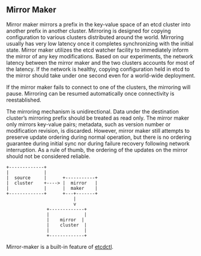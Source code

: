 ## Mirror Maker

Mirror maker mirrors a prefix in the key-value space of an etcd cluster into another prefix in another cluster. Mirroring is designed for copying configuration to various clusters distributed around the world. Mirroring usually has very low latency once it completes synchronizing with the initial state. Mirror maker utilizes the etcd watcher facility to immediately inform the mirror of any key modifications. Based on our experiments, the network latency between the mirror maker and the two clusters accounts for most of the latency. If the network is healthy, copying configuration held in etcd to the mirror should take under one second even for a world-wide deployment.

If the mirror maker fails to connect to one of the clusters, the mirroring will pause. Mirroring can  be resumed automatically once connectivity is reestablished.

The mirroring mechanism is unidirectional. Data under the destination cluster’s mirroring prefix should be treated as read only. The mirror maker only mirrors key-value pairs; metadata, such as version number or modification revision, is discarded. However, mirror maker still attempts to preserve update ordering during normal operation, but there is no ordering guarantee during initial sync nor during failure recovery following network interruption. As a rule of thumb, the ordering of the updates on the mirror should not be considered reliable.

```
+-------------+
|             |
|  source     |      +-----------+
|  cluster    +----> |  mirror   |
|             |      |  maker    |
+-------------+      +---+-------+
                         |
                         v
               +-------------+
               |             |
               |    mirror  |
               |    cluster  |
               |             |
               +-------------+

```

Mirror-maker is a built-in feature of [etcdctl][etcdctl].

[etcdctl]: ../README.md
